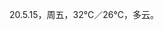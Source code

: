 <link href="../../css/style.css" rel="stylesheet" type="text/css" />

<span class="fzzy">20.5.15，周五，32℃／26℃，多云。

